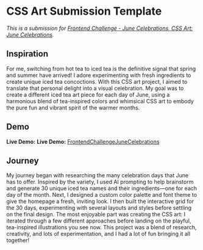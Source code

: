 # CSS Art Submission Template

_This is a submission for [Frontend Challenge - June Celebrations, CSS Art: June Celebrations](https://dev.to/challenges/frontend-2025-06-04)._ 

## Inspiration
For me, switching from hot tea to iced tea is the definitive signal that spring and summer have arrived! I adore experimenting with fresh ingredients to create unique iced tea concoctions. With this CSS art project, I aimed to translate that personal delight into a visual celebration. My goal was to create a different iced tea art piece for each day of June, using a harmonious blend of tea-inspired colors and whimsical CSS art to embody the pure fun and vibrant spirit of the warmer months.

## Demo


**Live Demo:**
**Live Demo:** [FrontendChallengeJuneCelebrations]([https://ulrikedetective.github.io/hackathon/FrontendChallengeJuneCelebrations/ice-tea-theme.html])

## Journey
My journey began with researching the many celebration days that June has to offer. Inspired by the variety, I used AI prompting to help brainstorm and generate 30 unique iced tea names and their ingredients—one for each day of the month. Next, I designed a custom color palette and font theme to give the homepage a fresh, inviting look. I then built the interactive grid for the 30 days, experimenting with several layouts and styles before settling on the final design. The most enjoyable part was creating the CSS art: I iterated through a few different approaches before landing on the playful, tea-inspired illustrations you see now. This project was a blend of research, creativity, and lots of experimentation, and I had a lot of fun bringing it all together!
